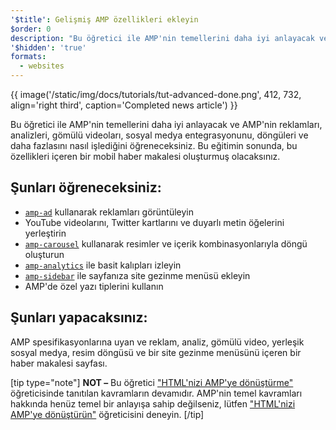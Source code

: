 ```yaml
---
'$title': Gelişmiş AMP özellikleri ekleyin
$order: 0
description: "Bu öğretici ile AMP'nin temellerini daha iyi anlayacak ve AMP'nin reklamları, analizleri, gömülü videoları, sosyal medya entegrasyonunu, döngüleri ve daha fazlasını nasıl işlediğini öğreneceksiniz."
'$hidden': 'true'
formats:
  - websites
---
```


{{ image('/static/img/docs/tutorials/tut-advanced-done.png', 412, 732, align='right third', caption='Completed news article') }}

Bu öğretici ile AMP'nin temellerini daha iyi anlayacak ve AMP'nin reklamları, analizleri, gömülü videoları, sosyal medya entegrasyonunu, döngüleri ve daha fazlasını nasıl işlediğini öğreneceksiniz. Bu eğitimin sonunda, bu özellikleri içeren bir mobil haber makalesi oluşturmuş olacaksınız.

## Şunları öğreneceksiniz:

- [`amp-ad`](../../../../documentation/components/reference/amp-ad.md) kullanarak reklamları görüntüleyin
- YouTube videolarını, Twitter kartlarını ve duyarlı metin öğelerini yerleştirin
- [`amp-carousel`](../../../../documentation/components/reference/amp-carousel.md) kullanarak resimler ve içerik kombinasyonlarıyla döngü oluşturun
- [`amp-analytics`](../../../../documentation/components/reference/amp-analytics.md) ile basit kalıpları izleyin
- [`amp-sidebar`](../../../../documentation/components/reference/amp-sidebar.md) ile sayfanıza site gezinme menüsü ekleyin
- AMP'de özel yazı tiplerini kullanın

## Şunları yapacaksınız:

AMP spesifikasyonlarına uyan ve reklam, analiz, gömülü video, yerleşik sosyal medya, resim döngüsü ve bir site gezinme menüsünü içeren bir haber makalesi sayfası.

[tip type="note"] **NOT –** Bu öğretici ["HTML'nizi AMP'ye dönüştürme"](../../../../documentation/guides-and-tutorials/start/converting/index.md) öğreticisinde tanıtılan kavramların devamıdır. AMP'nin temel kavramları hakkında henüz temel bir anlayışa sahip değilseniz, lütfen ["HTML'nizi AMP'ye dönüştürün"](../../../../documentation/guides-and-tutorials/start/converting/index.md) öğreticisini deneyin. [/tip]
